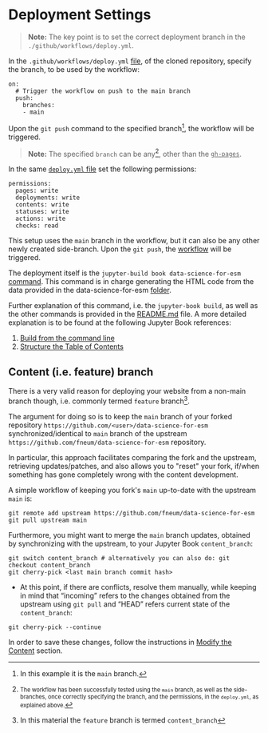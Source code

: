 Deployment Settings
===================
> **Note:** The key point is to set the correct deployment branch in the <code>./github/workflows/deploy.yml</code>.

In the <code>.github/workflows/deploy.yml</code> [file][deploy_1], of the cloned repository, specify the branch, to be used by the workflow: 

~~~
on:
  # Trigger the workflow on push to the main branch
  push:
    branches:
    - main
~~~
Upon the `git push` command to the specified branch[^1], the workflow will be triggered.

> **Note:** The specified `branch` can be any[^2], other than the <ins>`gh-pages`</ins>.

In the same [`deploy.yml` file][deploy_2] set the following permissions:

~~~
permissions:
  pages: write
  deployments: write
  contents: write
  statuses: write
  actions: write
  checks: read
~~~



This setup uses the `main` branch in the workflow, but it can also be any other newly created side-branch. Upon the `git push`, the [workflow](./07_Workflow.md#github-workflow-deployment) will be triggered.

The deployment itself is the `jupyter-build book data-science-for-esm` [command][command]. This command is in charge generating the HTML code from the data provided in the data-science-for-esm [folder][folder].

Further explanation of this command, i.e. the `jupyter-book build`, as well as the other commands is provided in the [README.md](https://github.com/open-energy-transition/data-science-for-esm/blob/37c3ef84651a12ee947573dfedd6c4b7786731bc/README.md) file. A more detailed explanation is to be found at the following Jupyter Book references:
<!-- 1. [Build your book](https://jupyterbook.org/en/stable/start/build.html) -->
1. [Build from the command line](https://jupyterbook.org/en/stable/basics/build.html)
1. [Structure the Table of Contents](https://jupyterbook.org/en/stable/structure/toc.html)

Content (i.e. feature) branch
-------------------------
There is a very valid reason for deploying your website from a non-main branch though, i.e. commonly termed `feature` branch[^3].

The argument for doing so is to keep the `main` branch of your forked repository `https://github.com/<user>/data-science-for-esm` synchronized/identical to `main` branch of the upstream `https://github.com/fneum/data-science-for-esm` repository.

In particular, this approach facilitates comparing the fork and the upstream, retrieving updates/patches, and also allows you to "reset" your fork, if/when something has gone completely wrong with the content development.

A simple workflow of keeping you fork's `main` up-to-date with the upstream `main` is:
~~~
git remote add upstream https://github.com/fneum/data-science-for-esm
git pull upstream main
~~~
Furthermore, you might want to merge the `main` branch updates, obtained by synchronizing with the upstream, to your Jupyter Book `content_branch`:

~~~
git switch content_branch # alternatively you can also do: git checkout content_branch
git cherry-pick <last main branch commit hash>
~~~

* At this point, if there are conflicts, resolve them manually, while keeping in mind that “incoming” refers to the changes obtained from the upstream using `git pull` and “HEAD” refers current state of the `content_branch`:
```
git cherry-pick --continue
```

In order to save these changes, follow the instructions in [Modify the Content](./06_Content.md#modify-the-content) section.

[^1]: In this example it is the `main` branch.
[^2]: <span style="font-size:.8em;">The workflow has been successfully tested using the `main` branch, as well as the side-branches, once correctly specifying the branch, and the permissions, in the `deploy.yml`, as explained above.</span>
[^3]: In this material the `feature` branch is termed `content_branch`

<!-- # Internal Doc References -->
[deploy_1]: https://github.com/open-energy-transition/data-science-for-esm/blob/ef394898e3100e2bd2d074a8b2da89235355cd4e/.github/workflows/deploy.yml#L4-L7
[deploy_2]: https://github.com/open-energy-transition/data-science-for-esm/blob/ef394898e3100e2bd2d074a8b2da89235355cd4e/.github/workflows/deploy.yml#L9C1-L15C15
[command]:  https://github.com/open-energy-transition/data-science-for-esm/blob/b1ab15c6d99fb325ca3877b0d33578a42669c3b7/.github/workflows/deploy.yml#L37
[folder]:   https://github.com/fneum/data-science-for-esm/tree/bc6e35f5c007a33972d23d1df7e26c59f2a875dd/data-science-for-esm
